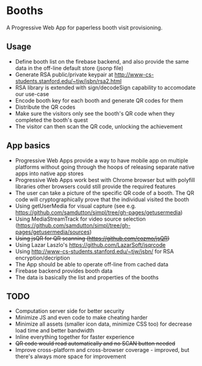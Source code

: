 # Booths
A Progressive Web App for paperless booth visit provisioning.

## Usage
* Define booth list on the firebase backend, and also provide the same data in the off-line default store (jsonp file)
* Generate RSA public/private keypair at http://www-cs-students.stanford.edu/~tjw/jsbn/rsa2.html
* RSA library is extended with sign/decodeSign capability to accomodate our use-case
* Encode booth key for each booth and generate QR codes for them
* Distribute the QR codes
* Make sure the visitors only see the booth's QR code when they completed the booth's quest
* The visitor can then scan the QR code, unlocking the achievement

## App basics
* Progressive Web Apps provide a way to have mobile app on multiple platforms without going through the hoops of releasing separate native apps into native app stores
* Progressive Web Apps work best with Chrome browser but with polyfill libraries other browsers could still provide the required features
* The user can take a picture of the specific QR code of a booth. The QR code will cryptographically prove that the individual visited the booth
* Using getUserMedia for visual capture (see e.g. https://github.com/samdutton/simpl/tree/gh-pages/getusermedia)
* Using MediaStreamTrack for video source selection (https://github.com/samdutton/simpl/tree/gh-pages/getusermedia/sources)
* ~~Using jsQR for QR scanning (https://github.com/cozmo/jsQR)~~
* Using Lazar Laszlo's https://github.com/LazarSoft/jsqrcode
* Using http://www-cs-students.stanford.edu/~tjw/jsbn/ for RSA encryption/decription
* The App should be able to operate off-line from cached data
* Firebase backend provides booth data
* The data is basically the list and properties of the booths

## TODO
* Computation server side for better security
* Minimize JS and even code to make cheating harder
* Minimize all assets (smaller icon data, minimize CSS too) for decrease load time and better bandwidth
* Inline everything together for faster experience
* ~~QR code would read automatically and no SCAN button needed~~
* Improve cross-platform and cross-browser coverage - improved, but there's always more space for improvement
